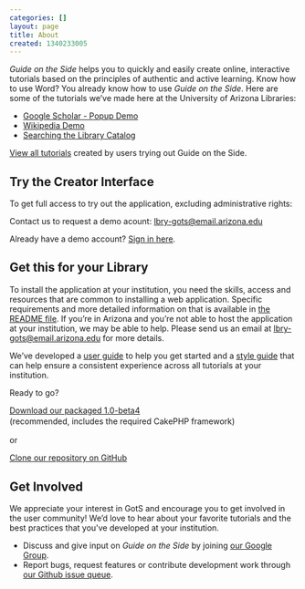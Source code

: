 ```yaml
---
categories: []
layout: page
title: About
created: 1340233005
---
```

<em>Guide on the Side</em><span> helps you to quickly and easily create online, interactive tutorials based on the principles of authentic and active learning. Know how to use Word? You already know how to use </span><em>Guide on the Side</em><span>. Here are some of the tutorials we&rsquo;ve made here at the University of Arizona Libraries:</span>
<ul>
	<li><a href="http://code.library.arizona.edu/gots-sample/tutorial/google-scholar---popup-demo" target="_blank">Google Scholar - Popup Demo</a></li>
	<li><a href="http://code.library.arizona.edu/gots-sample/tutorial/wikipedia-demo" target="_blank">Wikipedia Demo</a></li>
	<li><a href="http://www.library.arizona.edu/applications/quickHelp/tutorial/searching-the-ua-library-catalog">Searching the Library Catalog</a></li>
</ul>
<p><a href="http://code.library.arizona.edu/gots-demo">View all tutorials</a>&nbsp;created by users trying out Guide on the Side.</p>
<h2>Try the Creator Interface</h2>
<p>To get full access to try out the application, excluding administrative rights:</p>

<p>
Contact us to request a demo acount: <a href="mailto:lbry-gots@email.arizona.edu">lbry-gots@email.arizona.edu</a>
</p>

<p>Already have a demo account? <a href="http://code.library.arizona.edu/gots-demo/admin">Sign in here</a>.</p>
<h2>Get this for your Library</h2>
<p>To install the application at your institution, you need the skills, access and resources that are common to installing a web application. Specific requirements and more detailed information on that is available in <a href="https://github.com/ualibraries/Guide-on-the-Side/blob/master/README.md#about">the README file</a>. If you&rsquo;re in Arizona and you&rsquo;re not able to host the application at your institution, we may be able to help. Please send us an email at <a href="mailto:lbry-gots@email.arizona.edu">lbry-gots@email.arizona.edu</a> for more details.</p>
<p>We&rsquo;ve developed a <a href="creator-guide.html">user guide</a> to help you get started and a <a href="style-guide.html">style guide</a> that can help ensure a consistent experience across all tutorials at your institution.</p>
<p>Ready to go?</p>
<p><a class="action-button" href="https://github.com/ualibraries/Guide-on-the-Side/releases/download/1.0-beta4/guide_on_the_side-1.0-beta4.zip">Download our packaged 1.0-beta4</a><br />
	<span style="line-height: 1.538em;">(recommended, includes the required CakePHP framework)</span></p>
<p>or</p>
<p><a href="https://github.com/ualibraries/Guide-on-the-Side">Clone our repository on GitHub</a></p>
<h2>Get Involved</h2>
<p>We appreciate your interest in GotS and encourage you to get involved in the user community! We&rsquo;d love to hear about your favorite tutorials and the best practices that you&#39;ve developed at your institution.</p>
<ul>
	<li>Discuss and give input on <em>Guide on the Side</em> by joining <a href="https://groups.google.com/forum/#%21forum/gots-discuss">our Google Group</a>.</li>
	<li>Report bugs, request features or contribute development work through <a href="https://github.com/ualibraries/Guide-on-the-Side/issues">our Github issue queue</a>.</li>
</ul>
